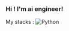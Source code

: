 ### Hi ! I'm ai engineer!



My stacks : 
<img alt="Python" src ="https://img.shields.io/badge/Python-3776AB.svg?&style=plastic&logo=appveyor&logo=Python&logoColor=white"/>
